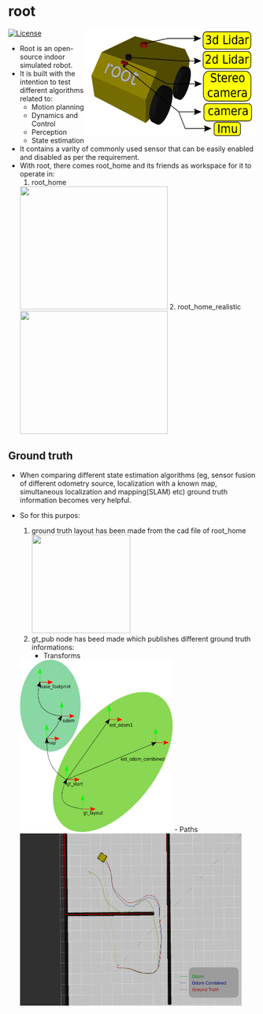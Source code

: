 # root
[![License](https://img.shields.io/badge/License-BSD%203--Clause-blue.svg)](https://opensource.org/licenses/BSD-3-Clause)
<img align="right" width="350" height="220" src="./root_description/doc/images/root_labeled.png">

- Root is an open-source indoor simulated robot.
- It is built with the intention to test different algorithms related to:
	- Motion planning
	- Dynamics and Control
	- Perception
	- State estimation
- It contains a varity of commonly used sensor that can be easily enabled and disabled as per the requirement.
- With root, there comes root_home and its friends as workspace for it to operate in:
  1. root_home <br>
    <img width="300" height="250" src="./root_gazebo/screenshots/root_home.png"> 
  2. root_home_realistic <br>
    <img src="./root_gazebo/screenshots/root_home_realistic.png" width="300" height="250"/>

## Ground truth
- When comparing different state estimation algorithms (eg, sensor fusion of different odometry source, localization with a known map, simultaneous localization and mapping(SLAM) etc) ground truth information becomes very helpful.

- So for this purpos:
  1. ground truth layout has been made from the cad file of root_home <br>
     <img src="./root_gazebo/layouts/root_home/root_home.png" width="200" height="200"/>
  2. gt_pub node has beed made which publishes different ground truth informations:
      - Transforms <br>
    <img src="./root_gazebo/doc/images/gt_pub_frames.png" width="310" height="350"/>
      - Paths <br>
    <img src="./root_gazebo/doc/images/gt_pub_paths.png" width="450" height="350"/>
